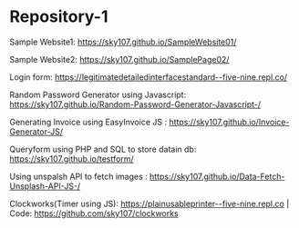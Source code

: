 # Repository-1

Sample Website1: https://sky107.github.io/SampleWebsite01/

Sample Website2: https://sky107.github.io/SamplePage02/ 

Login form: https://legitimatedetailedinterfacestandard--five-nine.repl.co/


Random Password Generator using Javascript: https://sky107.github.io/Random-Password-Generator-Javascript-/

Generating Invoice using EasyInvoice JS : https://sky107.github.io/Invoice-Generator-JS/

Queryform using PHP and SQL to store datain db: https://sky107.github.io/testform/

Using unspalsh API to fetch images : https://sky107.github.io/Data-Fetch-Unsplash-API-JS-/

Clockworks(Timer using JS): https://plainusableprinter--five-nine.repl.co | Code: https://github.com/sky107/clockworks
 

